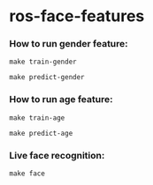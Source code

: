 # ros-face-features

### How to run gender feature:

`make train-gender`

`make predict-gender`

### How to run age feature:

`make train-age`

`make predict-age`

### Live face recognition:

`make face`